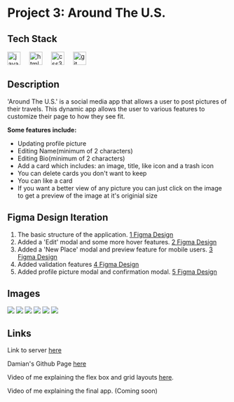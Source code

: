 # Project 3: Around The U.S.

## Tech Stack

<div align="left">
  <img src="https://cdn.jsdelivr.net/gh/devicons/devicon/icons/javascript/javascript-original.svg" height="30" alt="javascript logo"  />
  <img width="12" />
  <img src="https://cdn.jsdelivr.net/gh/devicons/devicon/icons/html5/html5-original.svg" height="30" alt="html5 logo"  />
  <img width="12" />
  <img src="https://cdn.jsdelivr.net/gh/devicons/devicon/icons/css3/css3-original.svg" height="30" alt="css3 logo"  />
  <img width="12" />
  <img src="https://cdn.jsdelivr.net/gh/devicons/devicon/icons/git/git-original.svg" height="30" alt="git logo"  />
</div>

## Description

'Around The U.S.' is a social media app that allows a user to post pictures of their travels. This dynamic app allows the user to various features to customize their page to how they see fit.

**Some features include:**

- Updating profile picture
- Editing Name(minimum of 2 characters)
- Editing Bio(minimum of 2 characters)
- Add a card which includes: an image, title, like icon and a trash icon
- You can delete cards you don't want to keep
- You can like a card
- If you want a better view of any picture you can just click on the image to get a preview of the image at it's originial size

## Figma Design Iteration

1. The basic structure of the application. [1 Figma Design](https://www.figma.com/file/ii4xxsJ0ghevUOcssTlHZv/Sprint-3%3A-Around-the-US?node-id=0%3A1)
2. Added a 'Edit' modal and some more hover features. [2 Figma Design](https://www.figma.com/design/mUgu8OSHWE0M6p6vfwmdu9/Sprint-4%3A-Around-The-U.S.-%2F-desktop-%2B-mobile?node-id=0-1&t=RzbqafELQOWZVUNP-0)
3. Added a 'New Place' modal and preview feature for mobile users. [3 Figma Design](https://www.figma.com/design/m79HxYeZpOXRw0Tz2eZGOV/Sprint-5%3A-Around-The-U.S.-%7C-desktop-%2B-mobile?node-id=0-1&t=MOz6CX05FGS51CcM-0)
4. Added validation features [4 Figma Design](https://www.figma.com/design/N3zUeequnpvMX807FfYAZW/Sprint-6-Around-The-U.S.?node-id=0-1&t=cHzgC5iXdkZsjjUL-0)
5. Added profile picture modal and confirmation modal. [5 Figma Design](https://www.figma.com/design/E5x6ib3osaUUNwLRRAsTDX/Sprint-9-%E2%80%94-Applied-JavaScript?node-id=1530-2&t=IgkqIHwm5G2DBF8y-0)

## Images

![](<src/images/Screenshots - Copy/Screenshot 2024-08-26 174947.png>)
![](<src/images/Screenshots - Copy/Screenshot 2024-08-26 175308.png>)
![](<src/images/Screenshots - Copy/Screenshot 2024-08-26 175443.png>)
![](<src/images/Screenshots - Copy/Screenshot 2024-08-26 175520.png>)
![](<src/images/Screenshots - Copy/Screenshot 2024-08-26 175147.png>)
![](<src/images/Screenshots - Copy/Screenshot 2024-08-26 175205.png>)

## Links

Link to server [here](https://blazinsamurai.github.io/se_project_aroundtheus/)

Damian's Github Page [here](https://github.com/BlazinSamurai/se_project_aroundtheus)

Video of me explaining the flex box and grid layouts [here](https://drive.google.com/file/d/1-TwsCNcsvpfXEE-sTDxPrcwjE4PF_rxY/view?usp=drive_link).

Video of me explaining the final app. (Coming soon)
